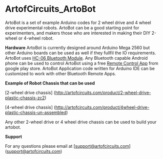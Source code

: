 # ArtofCircuits_ArtoBot
ArtoBot is a set of example Arduino codes for 2 wheel drive and 4 wheel drive experimental robots. ArtoBot can be a good starting point for experimenters, and makers those who are interested in making their DIY 2-wheel or 4-wheel robot.


**Hardware**
ArtoBot is currently designed around Arduino Mega 2560 but other Arduino boards can be used as well if they fullfil the IO requirements.
ArtoBot uses [HC-06 Bluetooth Module](http://artofcircuits.com/product/hc-06-bluetooth-serial-pass-through-module). Any Bluetooth capable Android phone can be used to control ArtoBot using a free [Remote Control App](https://play.google.com/store/apps/details?id=braulio.calle.bluetoothRCcontroller) from google play store. ArtoBot Application code written for Arduino IDE can be customized to work with other Bluetooth Remote Apps. 


**Example of Robot Chassis that can be used**

[2-wheel drive chassis] (http://artofcircuits.com/product/2-wheel-drive-plastic-chassis-zc2)

[4-wheel drive chassis] (http://artofcircuits.com/product/4wheel-drive-plastic-chassis-un-assembled)

Any other 2-wheel drive or 4 wheel drive chassis can be used to build your artobot.

**Support**

For any questions please email at [support@artofcircuits.com] (support@artofcircuits.com)
